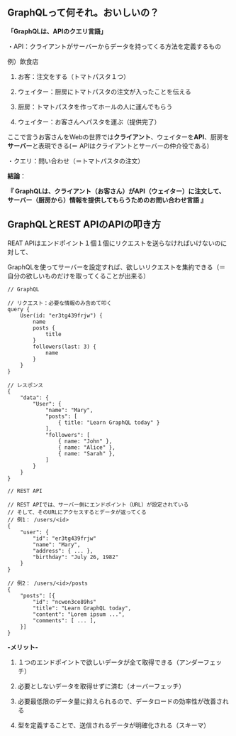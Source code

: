 ## GraphQLって何それ。おいしいの？

**「GraphQLは、APIのクエリ言語」**

・API：クライアントがサーバーからデータを持ってくる方法を定義するもの

例）飲食店

1. お客：注文をする（トマトパスタ１つ）

2. ウェイター：厨房にトマトパスタの注文が入ったことを伝える

3. 厨房：トマトパスタを作ってホールの人に運んでもらう

4. ウェイター：お客さんへパスタを運ぶ（提供完了）

ここで言うお客さんをWebの世界では**クライアント**、ウェイターを**API**、厨房を**サーバー**と表現できる(＝ APIはクライアントとサーバーの仲介役である)

・クエリ：問い合わせ（＝トマトパスタの注文）

**結論**：

**『 GraphQLは、クライアント（お客さん）がAPI（ウェイター）に注文して、サーバー（厨房から）情報を提供してもらうためのお問い合わせ言語 』**

## GraphQLとREST APIのAPIの叩き方

REAT APIはエンドポイント１個１個にリクエストを送らなければいけないのに対して、

GraphQLを使ってサーバーを設定すれば、欲しいリクエストを集約できる（＝自分の欲しいものだけを取ってくることが出来る）
```
// GraphQL

// リクエスト：必要な情報のみ含めて叩く
query {
    User(id: "er3tg439frjw") {
        name
        posts {
            title
        }
        followers(last: 3) {
            name
        }
    }
}

// レスポンス
{
    "data": {
        "User": {
            "name": "Mary",
            "posts": [
                { title: "Learn GraphQL today" }
            ],
            "followers": [
                { name: "John" },
                { name: "Alice" },
                { name: "Sarah" },
            ]
        }
    }
}
```
```
// REST API

// REST APIでは、サーバー側にエンドポイント（URL）が設定されている
// そして、そのURLにアクセスするとデータが返ってくる
// 例1： /users/<id>
{
    "user": {
        "id": "er3tg439frjw"
        "name": "Mary",
        "address": { ... },
        "birthday": "July 26, 1982"
    }
}

// 例2： /users/<id>/posts
{
    "posts": [{
        "id": "ncwon3ce89hs"
        "title": "Learn GraphQL today",
        "content": "Lorem ipsum ...",
        "comments": [ ... ],
    }]
}
```
**-メリット-**

1. １つのエンドポイントで欲しいデータが全て取得できる（アンダーフェッチ）

2. 必要としないデータを取得せずに済む（オーバーフェッチ）

3. 必要最低限のデータ量に抑えられるので、データロードの効率性が改善される

4. 型を定義することで、送信されるデータが明確化される（スキーマ）
